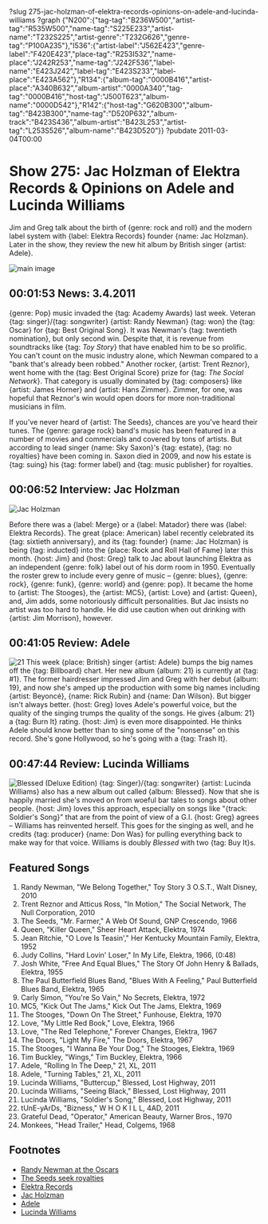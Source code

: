 ?slug 275-jac-holzman-of-elektra-records-opinions-on-adele-and-lucinda-williams
?graph {"N200":{"tag-tag":"B236W500","artist-tag":"R535W500","name-tag":"S225E233","artist-name":"T232S225","artist-genre":"T232G626","genre-tag":"P100A235"},"I536":{"artist-label":"J562E423","genre-label":"F420E423","place-tag":"R253I532","name-place":"J242R253","name-tag":"J242F536","label-name":"E423J242","label-tag":"E423S233","label-place":"E423A562"},"R134":{"album-tag":"0000B416","artist-place":"A340B632","album-artist":"0000A340","tag-tag":"0000B416","host-tag":"J500T623","album-name":"0000D542"},"R142":{"host-tag":"G620B300","album-tag":"B423B300","name-tag":"D520P632","album-track":"B423S436","album-artist":"B423L253","artist-tag":"L253S526","album-name":"B423D520"}}
?pubdate 2011-03-04T00:00

# Show 275: Jac Holzman of Elektra Records & Opinions on Adele and Lucinda Williams
Jim and Greg talk about the birth of {genre: rock and roll} and the modern label system with {label: Elektra Records} founder {name: Jac Holzman}. Later in the show, they review the new hit album by British singer {artist: Adele}.

![main image](http://static.soundopinions.org/images/2011/jacholzman.jpg)


## 00:01:53 News: 3.4.2011
{genre: Pop} music invaded the {tag: Academy Awards} last week. Veteran {tag: singer}/{tag: songwriter} {artist: Randy Newman} {tag: won} the {tag: Oscar} for {tag: Best Original Song}. It was Newman's {tag: twentieth nomination}, but only second win. Despite that, it is revenue from soundtracks like {tag: *Toy Story*} that have enabled him to be so prolific. You can't count on the music industry alone, which Newman compared to a "bank that's already been robbed." Another rocker, {artist: Trent Reznor}, went home with the {tag: Best Original Score} prize for {tag: *The Social Network*}. That category is usually dominated by {tag: composers} like {artist: James Horner} and {artist: Hans Zimmer}. Zimmer, for one, was hopeful that Reznor's win would open doors for more non-traditional musicians in film.

If you've never heard of {artist: The Seeds}, chances are you've heard their tunes. The {genre: garage rock} band's music has been featured in a number of movies and commercials and covered by tons of artists. But according to lead singer {name: Sky Saxon}'s {tag: estate}, {tag: no royalties} have been coming in. Saxon died in 2009, and now his estate is {tag: suing} his {tag: former label} and {tag: music publisher} for royalties.

## 00:06:52 Interview: Jac Holzman
![Jac Holzman](//static.soundopinions.org/images/2011/JacHolzmanPic.jpg)

Before there was a {label: Merge} or a {label: Matador} there was {label: Elektra Records}. The great {place: American} label recently celebrated its {tag: sixtieth anniversary}, and its {tag: founder} {name: Jac Holzman} is being {tag: inducted} into the {place: Rock and Roll Hall of Fame} later this month. {host: Jim} and {host: Greg} talk to Jac about launching Elektra as an independent {genre: folk} label out of his dorm room in 1950. Eventually the roster grew to include every genre of music – {genre: blues}, {genre: rock}, {genre: funk}, {genre: world} and {genre: pop}. It became the home to {artist: The Stooges}, the {artist: MC5}, {artist: Love} and {artist: Queen}, and, Jim adds, some notoriously difficult personalities. But Jac insists no artist was too hard to handle. He did use caution when out drinking with {artist: Jim Morrison}, however.

## 00:41:05 Review: Adele
![21](http://is4.mzstatic.com/image/thumb/Music/v4/cf/7e/47/cf7e47a8-bb18-9156-43d0-7591d0e0855e/source/600x600bb.jpg "262836961/420075073")
This week {place: British} singer {artist: Adele} bumps the big names off the {tag: Billboard} chart. Her new album {album: 21} is currently at {tag: #1}. The former hairdresser impressed Jim and Greg with her debut {album: 19}, and now she's amped up the production with some big names including {artist: Beyoncé}, {name: Rick Rubin} and {name: Dan Wilson}. But bigger isn't always better. {host: Greg} loves Adele's powerful voice, but the quality of the singing trumps the quality of the songs. He gives {album: 21} a {tag: Burn It} rating. {host: Jim} is even more disappointed. He thinks Adele should know better than to sing some of the "nonsense" on this record. She's gone Hollywood, so he's going with a {tag: Trash It}.

## 00:47:44 Review: Lucinda Williams
![Blessed (Deluxe Edition)](http://is2.mzstatic.com/image/thumb/Music/v4/ff/68/3b/ff683b58-08dc-1c32-0362-08e54c1e0ccc/source/600x600bb.jpg "267658/420984064")
{tag: Singer}/{tag: songwriter} {artist: Lucinda Williams} also has a new album out called {album: Blessed}. Now that she is happily married she's moved on from woeful bar tales to songs about other people. {host: Jim} loves this approach, especially on songs like "{track: Soldier's Song}" that are from the point of view of a G.I. {host: Greg} agrees – Williams has reinvented herself. This goes for the singing as well, and he credits {tag: producer} {name: Don Was} for pulling everything back to make way for that voice. Williams is doubly *Blessed* with two {tag: Buy It}s.



## Featured Songs
1. Randy Newman, "We Belong Together," Toy Story 3 O.S.T., Walt Disney, 2010
2. Trent Reznor and Atticus Ross, "In Motion," The Social Network, The Null Corporation, 2010
3. The Seeds, "Mr. Farmer," A Web Of Sound, GNP Crescendo, 1966
4. Queen, "Killer Queen," Sheer Heart Attack, Elektra, 1974
5. Jean Ritchie, "O Love Is Teasin'," Her Kentucky Mountain Family, Elektra, 1952
6. Judy Collins, "Hard Lovin' Loser," In My Life, Elektra, 1966, (0:48)
7. Josh White, "Free And Equal Blues," The Story Of John Henry & Ballads, Elektra, 1955
8. The Paul Butterfield Blues Band, "Blues With A Feeling," Paul Butterfield Blues Band, Elektra, 1965
9. Carly Simon, "You're So Vain," No Secrets, Elektra, 1972
10. MC5, "Kick Out The Jams," Kick Out The Jams, Elektra, 1969
11. The Stooges, "Down On The Street," Funhouse, Elektra, 1970
12. Love, "My Little Red Book," Love, Elektra, 1966
13. Love, "The Red Telephone," Forever Changes, Elektra, 1967
14. The Doors, "Light My Fire," The Doors, Elektra, 1967
15. The Stooges, "I Wanna Be Your Dog," The Stooges, Elektra, 1969
16. Tim Buckley, "Wings," Tim Buckley, Elektra, 1966
17. Adele, "Rolling In The Deep," 21, XL, 2011
18. Adele, "Turning Tables," 21, XL, 2011
19. Lucinda Williams, "Buttercup," Blessed, Lost Highway, 2011
20. Lucinda Williams, "Seeing Black," Blessed, Lost Highway, 2011
21. Lucinda Williams, "Soldier's Song," Blessed, Lost Highway, 2011
22. tUnE-yArDs, "Bizness," W H O K I L L, 4AD, 2011
23. Grateful Dead, "Operator," American Beauty, Warner Bros., 1970
24. Monkees, "Head Trailer," Head, Colgems, 1968

## Footnotes
- [Randy Newman at the Oscars](http://www.telegraph.co.uk/culture/film/oscars/8352642/Oscars-2011-Randy-Newman-wins-best-joker-award.html)
- [The Seeds seek royalties](http://www.mi2n.com/press.php3?press_nb=139363)
- [Elektra Records](http://www.elektra.com/)
- [Jac Holzman](http://www.followthemusic.com/whojac.html)
- [Adele](http://www.adele.tv/)
- [Lucinda Williams](http://lucindawilliams.com/splash-page/)
